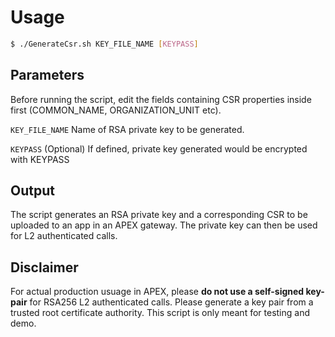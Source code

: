 # Usage
```bash
$ ./GenerateCsr.sh KEY_FILE_NAME [KEYPASS]
```
## Parameters
Before running the script, edit the fields containing CSR properties inside first (COMMON_NAME, ORGANIZATION_UNIT etc).

`KEY_FILE_NAME` Name of RSA private key to be generated.

`KEYPASS` (Optional) If defined, private key generated would be encrypted with KEYPASS

## Output
The script generates an RSA private key and a corresponding CSR to be uploaded to an app in an APEX gateway. The private
key can then be used for L2 authenticated calls.

## Disclaimer
For actual production usuage in APEX, please **do not use a self-signed key-pair** for RSA256 L2 authenticated calls. Please generate a key pair from a trusted root certificate authority. This script is only meant for testing and demo.
